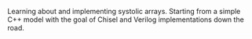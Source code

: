 Learning about and implementing systolic arrays. Starting from a simple C++ model with the goal of Chisel and Verilog implementations down the road.
